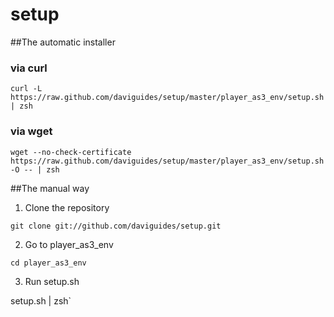 setup
=====

##The automatic installer

### via curl
`curl -L https://raw.github.com/daviguides/setup/master/player_as3_env/setup.sh | zsh`

### via wget
`wget --no-check-certificate https://raw.github.com/daviguides/setup/master/player_as3_env/setup.sh -O -- | zsh`

##The manual way

1. Clone the repository

`git clone git://github.com/daviguides/setup.git`

2. Go to player_as3_env

`cd player_as3_env`

3. Run setup.sh

setup.sh | zsh`